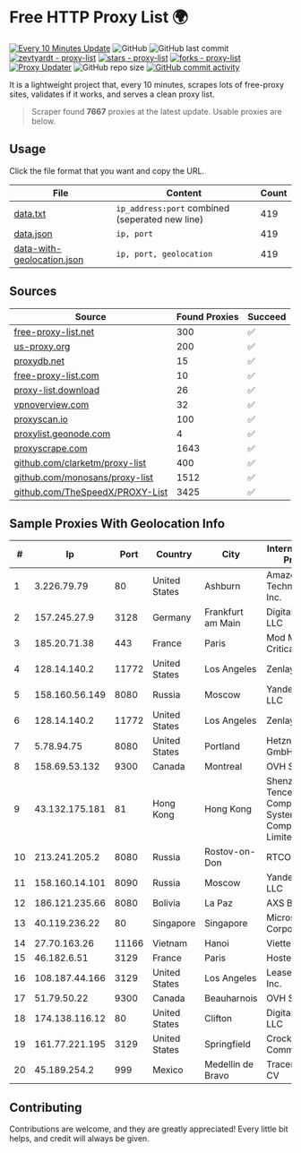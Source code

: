 
# Free HTTP Proxy List 🌍

[![Every 10 Minutes Update](https://github.com/mertguvencli/http-proxy-list/actions/workflows/main.yml/badge.svg?branch=main)](https://github.com/mertguvencli/http-proxy-list/actions/workflows/main.yml)
![GitHub](https://img.shields.io/github/license/mertguvencli/http-proxy-list)
![GitHub last commit](https://img.shields.io/github/last-commit/mertguvencli/http-proxy-list)
[![zevtyardt - proxy-list](https://img.shields.io/static/v1?label=zevtyardt&message=proxy-list&color=blue&logo=github)](https://github.com/zevtyardt/proxy-list "Go to GitHub repo")
[![stars - proxy-list](https://img.shields.io/github/stars/zevtyardt/proxy-list?style=social)](https://github.com/zevtyardt/proxy-list)
[![forks - proxy-list](https://img.shields.io/github/forks/zevtyardt/proxy-list?style=social)](https://github.com/zevtyardt/proxy-list)
[![Proxy Updater](https://github.com/zevtyardt/proxy-list/workflows/Proxy%20Updater/badge.svg)](https://github.com/zevtyardt/proxy-list/actions?query=workflow:"Proxy+Updater")
![GitHub repo size](https://img.shields.io/github/repo-size/zevtyardt/proxy-list)
[![GitHub commit activity](https://img.shields.io/github/commit-activity/m/zevtyardt/proxy-list?logo=commits)](https://github.com/zevtyardt/proxy-list/commits/main)

It is a lightweight project that, every 10 minutes, scrapes lots of free-proxy sites, validates if it works, and serves a clean proxy list.

> Scraper found **7667** proxies at the latest update. Usable proxies are below.

## Usage

Click the file format that you want and copy the URL.

|File|Content|Count|
|----|-------|-----|
|[data.txt](https://raw.githubusercontent.com/mertguvencli/http-proxy-list/main/proxy-list/data.txt)|`ip_address:port` combined (seperated new line)|419|
|[data.json](https://raw.githubusercontent.com/mertguvencli/http-proxy-list/main/proxy-list/data.json)|`ip, port`|419|
|[data-with-geolocation.json](https://raw.githubusercontent.com/mertguvencli/http-proxy-list/main/proxy-list/data-with-geolocation.json)|`ip, port, geolocation`|419|

## Sources

|Source|Found Proxies|Succeed|
|------|-------------|-------|
|[free-proxy-list.net](https://free-proxy-list.net)|300|✅|
|[us-proxy.org](https://www.us-proxy.org)|200|✅|
|[proxydb.net](http://proxydb.net)|15|✅|
|[free-proxy-list.com](https://free-proxy-list.com/?page=&port=&type%5B%5D=http&type%5B%5D=https&up_time=0&search=Search)|10|✅|
|[proxy-list.download](https://www.proxy-list.download/HTTP)|26|✅|
|[vpnoverview.com](https://vpnoverview.com/privacy/anonymous-browsing/free-proxy-servers)|32|✅|
|[proxyscan.io](https://www.proxyscan.io)|100|✅|
|[proxylist.geonode.com](https://proxylist.geonode.com/api/proxy-list?limit=300&page=1&sort_by=lastChecked&sort_type=desc&protocols=http,https)|4|✅|
|[proxyscrape.com](https://api.proxyscrape.com/v2/?request=displayproxies&protocol=http&timeout=10000&country=all&ssl=all&anonymity=all)|1643|✅|
|[github.com/clarketm/proxy-list](https://raw.githubusercontent.com/clarketm/proxy-list/master/proxy-list-raw.txt)|400|✅|
|[github.com/monosans/proxy-list](https://raw.githubusercontent.com/monosans/proxy-list/main/proxies/http.txt)|1512|✅|
|[github.com/TheSpeedX/PROXY-List](https://raw.githubusercontent.com/TheSpeedX/PROXY-List/master/http.txt)|3425|✅|


## Sample Proxies With Geolocation Info

|#|Ip|Port|Country|City|Internet Service Provider|
|-|--|----|-------|----|-------------------------|
|1|3.226.79.79|80|United States|Ashburn|Amazon Technologies Inc.|
|2|157.245.27.9|3128|Germany|Frankfurt am Main|DigitalOcean, LLC|
|3|185.20.71.38|443|France|Paris|Mod Mission Critical LLC|
|4|128.14.140.2|11772|United States|Los Angeles|Zenlayer Inc|
|5|158.160.56.149|8080|Russia|Moscow|Yandex.Cloud LLC|
|6|128.14.140.2|11772|United States|Los Angeles|Zenlayer Inc|
|7|5.78.94.75|8080|United States|Portland|Hetzner Online GmbH|
|8|158.69.53.132|9300|Canada|Montreal|OVH SAS|
|9|43.132.175.181|81|Hong Kong|Hong Kong|Shenzhen Tencent Computer Systems Company Limited|
|10|213.241.205.2|8080|Russia|Rostov-on-Don|RTCOMM-YUG|
|11|158.160.14.101|8090|Russia|Moscow|Yandex.Cloud LLC|
|12|186.121.235.66|8080|Bolivia|La Paz|AXS Bolivia S. A.|
|13|40.119.236.22|80|Singapore|Singapore|Microsoft Corporation|
|14|27.70.163.26|11166|Vietnam|Hanoi|Viettel Group|
|15|46.182.6.51|3129|France|Paris|Hosteur SAS|
|16|108.187.44.166|3129|United States|Los Angeles|Leaseweb USA, Inc.|
|17|51.79.50.22|9300|Canada|Beauharnois|OVH SAS|
|18|174.138.116.12|80|United States|Clifton|DigitalOcean, LLC|
|19|161.77.221.195|3129|United States|Springfield|Crocker Communications|
|20|45.189.254.2|999|Mexico|Medellin de Bravo|Tracered SA De CV|



## Contributing

Contributions are welcome, and they are greatly appreciated! Every
little bit helps, and credit will always be given.

